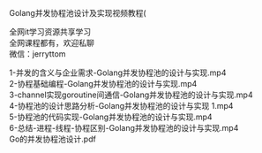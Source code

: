 Golang并发协程池设计及实现视频教程(

全网it学习资源共享学习<br>全网课程都有，欢迎私聊<br>微信：jerryttom<br>

1-并发的含义与企业需求-Golang并发协程池的设计与实现.mp4<br> 2-协程基础编程-Golang并发协程池的设计与实现.mp4<br> 3-channel实现goroutine间通信-Golang并发协程池的设计与实现.mp4<br> 4-协程池的设计思路分析-Golang并发协程池的设计与实现 1.mp4<br> 5-协程池的代码实现-Golang并发协程池的设计与实现.mp4<br> 6-总结-进程-线程-协程区别-Golang并发协程池的设计与实现.mp4<br> Go的并发协程池设计.pdf